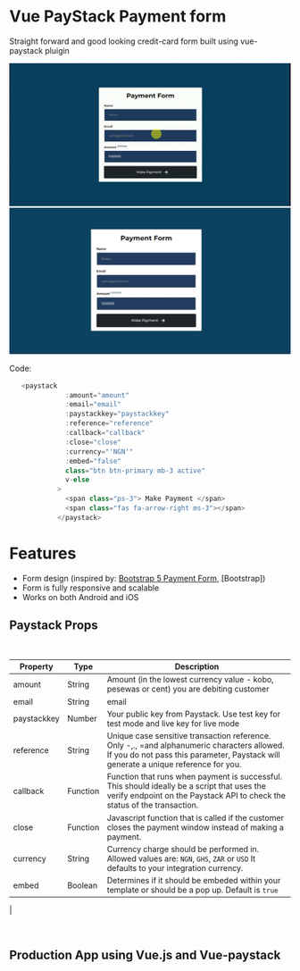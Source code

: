 
# Vue PayStack Payment form
Straight forward and good looking credit-card form built using vue-paystack pluigin

<p align="center">
<img src="https://github.com/clinton9ice/Vue-paystack-payment-demo/blob/385e7d43d978af7b45140785c9705d43d3924a86/src/assets/img/20220905_180240.gif?raw=true"/>

<img src="https://github.com/clinton9ice/Vue-paystack-payment-demo/blob/385e7d43d978af7b45140785c9705d43d3924a86/src/assets/img/demo.jpeg?raw=true"/>

</p>

Code:

```js
   <paystack
              :amount="amount"
              :email="email"
              :paystackkey="paystackkey"
              :reference="reference"
              :callback="callback"
              :close="close"
              :currency="'NGN'"
              :embed="false"
              class="btn btn-primary mb-3 active"
              v-else
            >
              <span class="ps-3"> Make Payment </span>
              <span class="fas fa-arrow-right ms-3"></span>
            </paystack>
```


# Features
* Form design   (inspired by: [Bootstrap 5 Payment Form](https://bbbootstrap.com/snippets/bootstrap-5-payment-form-gradient-button-91213875#), [Bootstrap])
* Form is fully responsive and scalable
* Works on both Android and iOS



## Paystack Props
<br />

| Property | Type | Description |
| --- | --- | --- |
|amount | String | Amount (in the lowest currency value - kobo, pesewas or cent) you are debiting customer 
|email | String | email
|paystackkey | Number | Your public key from Paystack. Use test key for test mode and live key for live mode
|reference | String | Unique case sensitive transaction reference. Only -,., =and alphanumeric characters allowed. If you do not pass this parameter, Paystack will generate a unique reference for you.
|callback | Function | Function that runs when payment is successful. This should ideally be a script that uses the verify endpoint on the Paystack API to check the status of the transaction.
|close | Function | Javascript function that is called if the customer closes the payment window instead of making a payment.
|currency | String | Currency charge should be performed in. Allowed values are: ```NGN```, ```GHS```, ```ZAR``` or ```USD``` It defaults to your integration currency.
|embed | Boolean | Determines if it should be embeded within your template or should be a pop up. Default is ```true```
|


<br />


## Production App using Vue.js and Vue-paystack